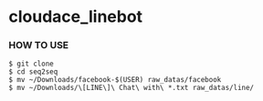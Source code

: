 # cloudace_linebot

### HOW TO USE
```
$ git clone 
$ cd seq2seq
$ mv ~/Downloads/facebook-$(USER) raw_datas/facebook
$ mv ~/Downloads/\[LINE\]\ Chat\ with\ *.txt raw_datas/line/
```